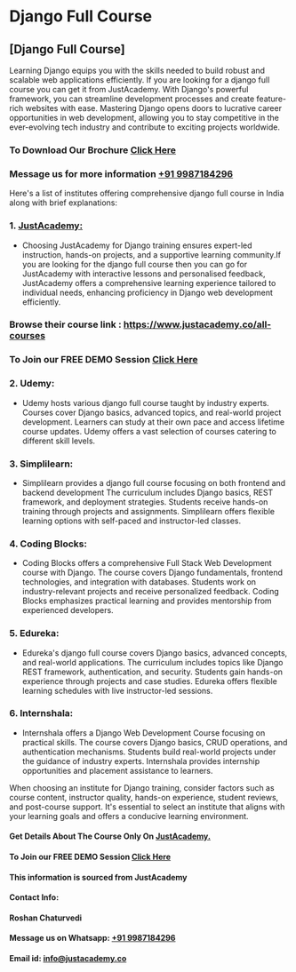 # Django Full Course
## [Django Full Course]
Learning Django equips you with the skills needed to build robust and scalable web applications efficiently. If you are looking for a django full course you can get it from JustAcademy. With Django's powerful framework, you can streamline development processes and create feature-rich websites with ease. Mastering Django opens doors to lucrative career opportunities in web development, allowing you to stay competitive in the ever-evolving tech industry and contribute to exciting projects worldwide.

### To Download Our Brochure [Click Here](https://www.justacademy.co/download-brochure-for-free)
### Message us for more information [+91 9987184296](https://api.whatsapp.com/send?phone=9987184296)

Here's a list of institutes offering comprehensive django full course in India along with brief explanations:

### 1. [JustAcademy:](https://www.justacademy.co/)
   - Choosing JustAcademy for Django training ensures expert-led instruction, hands-on projects, and a supportive learning community.If you are looking for the django full course then you can go for JustAcademy with interactive lessons and personalised feedback, JustAcademy offers a comprehensive learning experience tailored to individual needs, enhancing proficiency in Django web development efficiently.

### Browse their course link : https://www.justacademy.co/all-courses 
### To Join our FREE DEMO Session [Click Here](https://www.justacademy.co/register-for-course-demo)

### 2. Udemy:
   - Udemy hosts various django full course taught by industry experts. Courses cover Django basics, advanced topics, and real-world project development. Learners can study at their own pace and access lifetime course updates. Udemy offers a vast selection of courses catering to different skill levels.

### 3. Simplilearn:
   - Simplilearn provides a django full course focusing on both frontend and backend development The curriculum includes Django basics, REST framework, and deployment strategies. Students receive hands-on training through projects and assignments. Simplilearn offers flexible learning options with self-paced and instructor-led classes.

### 4. Coding Blocks:
   - Coding Blocks offers a comprehensive Full Stack Web Development course with Django. The course covers Django fundamentals, frontend technologies, and integration with databases. Students work on industry-relevant projects and receive personalized feedback. Coding Blocks emphasizes practical learning and provides mentorship from experienced developers.

### 5. Edureka:
   - Edureka's django full course covers Django basics, advanced concepts, and real-world applications. The curriculum includes topics like Django REST framework, authentication, and security. Students gain hands-on experience through projects and case studies. Edureka offers flexible learning schedules with live instructor-led sessions.

### 6. Internshala:
   - Internshala offers a Django Web Development Course focusing on practical skills. The course covers Django basics, CRUD operations, and authentication mechanisms. Students build real-world projects under the guidance of industry experts. Internshala provides internship opportunities and placement assistance to learners.

When choosing an institute for Django training, consider factors such as course content, instructor quality, hands-on experience, student reviews, and post-course support. It's essential to select an institute that aligns with your learning goals and offers a conducive learning environment.

#### Get Details About The Course Only On [JustAcademy.](https://www.justacademy.co/)
#### To Join our FREE DEMO Session [Click Here](https://www.justacademy.co/register-for-course-demo)
#### This information is sourced from JustAcademy
#### Contact Info:
#### Roshan Chaturvedi
#### Message us on Whatsapp: [+91 9987184296](https://api.whatsapp.com/send?phone=9987184296)
#### Email id: info@justacademy.co
